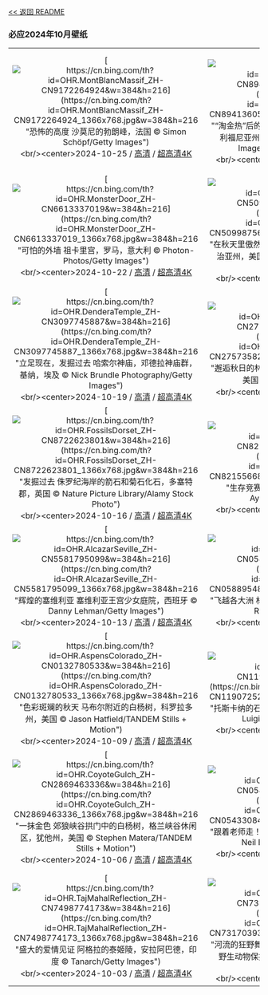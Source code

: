 [<< 返回 README](../../README.md)
### 必应2024年10月壁纸
||||
|:---:|:---:|:---:|
|[![https://cn.bing.com/th?id=OHR.MontBlancMassif_ZH-CN9172264924&w=384&h=216](https://cn.bing.com/th?id=OHR.MontBlancMassif_ZH-CN9172264924_1366x768.jpg&w=384&h=216 "恐怖的高度&#10;沙莫尼的勃朗峰，法国&#10;© Simon Schöpf/Getty Images")](https://cn.bing.com/search?q=%e7%a7%91%e5%ad%a6%e6%80%aa%e4%ba%ba%e5%b0%8f%e8%af%b4&form=hpcapt&mkt=zh-cn&filters=HpDate:"20241024_1600")<br/><center>2024-10-25 / [高清](https://cn.bing.com/th?id=OHR.MontBlancMassif_ZH-CN9172264924_1920x1200.jpg&w=1920&h=1200) / [超高清4K](https://cn.bing.com/th?id=OHR.MontBlancMassif_ZH-CN9172264924_UHD.jpg&w=3840&h=2160)<center/>|[![https://cn.bing.com/th?id=OHR.BodieCalifornia_ZH-CN8941360519&w=384&h=216](https://cn.bing.com/th?id=OHR.BodieCalifornia_ZH-CN8941360519_1366x768.jpg&w=384&h=216 "“淘金热”后的鬼城&#10;博迪州立历史公园，莫诺县，加利福尼亚州，美国&#10;© Julien McRoberts/Tetra Images, LLC/Alamy Stock Photo")](https://cn.bing.com/search?q=%e5%8d%9a%e8%bf%aa%e5%b7%9e%e7%ab%8b%e5%8e%86%e5%8f%b2%e5%85%ac%e5%9b%ad&form=hpcapt&mkt=zh-cn&filters=HpDate:"20241023_1600")<br/><center>2024-10-24 / [高清](https://cn.bing.com/th?id=OHR.BodieCalifornia_ZH-CN8941360519_1920x1200.jpg&w=1920&h=1200) / [超高清4K](https://cn.bing.com/th?id=OHR.BodieCalifornia_ZH-CN8941360519_UHD.jpg&w=3840&h=2160)<center/>|[![https://cn.bing.com/th?id=OHR.MadameSherriCastle_ZH-CN8101580548&w=384&h=216](https://cn.bing.com/th?id=OHR.MadameSherriCastle_ZH-CN8101580548_1366x768.jpg&w=384&h=216 "无处可去的阶梯&#10;雪莉夫人森林和古堡遗迹，新罕布什尔州，美国&#10;© yggdrasill/Shutterstock")](https://cn.bing.com/search?q=%e6%96%b0%e7%bd%95%e5%b8%83%e4%bb%80%e5%b0%94%e5%b7%9e&form=hpcapt&mkt=zh-cn&filters=HpDate:"20241022_1600")<br/><center>2024-10-23 / [高清](https://cn.bing.com/th?id=OHR.MadameSherriCastle_ZH-CN8101580548_1920x1200.jpg&w=1920&h=1200) / [超高清4K](https://cn.bing.com/th?id=OHR.MadameSherriCastle_ZH-CN8101580548_UHD.jpg&w=3840&h=2160)<center/>|
|[![https://cn.bing.com/th?id=OHR.MonsterDoor_ZH-CN6613337019&w=384&h=216](https://cn.bing.com/th?id=OHR.MonsterDoor_ZH-CN6613337019_1366x768.jpg&w=384&h=216 "可怕的外墙&#10;祖卡里宫，罗马，意大利&#10;© Photon-Photos/Getty Images")](https://cn.bing.com/search?q=%e7%bd%97%e9%a9%ac&form=hpcapt&mkt=zh-cn&filters=HpDate:"20241021_1600")<br/><center>2024-10-22 / [高清](https://cn.bing.com/th?id=OHR.MonsterDoor_ZH-CN6613337019_1920x1200.jpg&w=1920&h=1200) / [超高清4K](https://cn.bing.com/th?id=OHR.MonsterDoor_ZH-CN6613337019_UHD.jpg&w=3840&h=2160)<center/>|[![https://cn.bing.com/th?id=OHR.AutumnCypress_ZH-CN5099875619&w=384&h=216](https://cn.bing.com/th?id=OHR.AutumnCypress_ZH-CN5099875619_1366x768.jpg&w=384&h=216 "在秋天里傲然挺立&#10;乔治·史密斯州立公园的柏树，佐治亚州，美国&#10;© Chris Moore/TANDEM Stills + Motion")](https://cn.bing.com/search?q=%e4%b9%94%e6%b2%bb%c2%b7%e5%8f%b2%e5%af%86%e6%96%af%e5%b7%9e%e7%ab%8b%e5%85%ac%e5%9b%ad&form=hpcapt&mkt=zh-cn&filters=HpDate:"20241020_1600")<br/><center>2024-10-21 / [高清](https://cn.bing.com/th?id=OHR.AutumnCypress_ZH-CN5099875619_1920x1200.jpg&w=1920&h=1200) / [超高清4K](https://cn.bing.com/th?id=OHR.AutumnCypress_ZH-CN5099875619_UHD.jpg&w=3840&h=2160)<center/>|[![https://cn.bing.com/th?id=OHR.SmilingSloth_ZH-CN4646662964&w=384&h=216](https://cn.bing.com/th?id=OHR.SmilingSloth_ZH-CN4646662964_1366x768.jpg&w=384&h=216 "坚持住&#10;哥斯达黎加的三趾树懒&#10;© Harry Collins/Getty Images")](https://cn.bing.com/search?q=%e5%9b%bd%e9%99%85%e6%a0%91%e6%87%92%e6%97%a5&form=hpcapt&mkt=zh-cn&filters=HpDate:"20241019_1600")<br/><center>2024-10-20 / [高清](https://cn.bing.com/th?id=OHR.SmilingSloth_ZH-CN4646662964_1920x1200.jpg&w=1920&h=1200) / [超高清4K](https://cn.bing.com/th?id=OHR.SmilingSloth_ZH-CN4646662964_UHD.jpg&w=3840&h=2160)<center/>|
|[![https://cn.bing.com/th?id=OHR.DenderaTemple_ZH-CN3097745887&w=384&h=216](https://cn.bing.com/th?id=OHR.DenderaTemple_ZH-CN3097745887_1366x768.jpg&w=384&h=216 "立足现在，发掘过去&#10;哈索尔神庙，邓德拉神庙群，基纳，埃及&#10;© Nick Brundle Photography/Getty Images")](https://cn.bing.com/search?q=%e5%9b%bd%e9%99%85%e8%80%83%e5%8f%a4%e6%97%a5&form=hpcapt&mkt=zh-cn&filters=HpDate:"20241018_1600")<br/><center>2024-10-19 / [高清](https://cn.bing.com/th?id=OHR.DenderaTemple_ZH-CN3097745887_1920x1200.jpg&w=1920&h=1200) / [超高清4K](https://cn.bing.com/th?id=OHR.DenderaTemple_ZH-CN3097745887_UHD.jpg&w=3840&h=2160)<center/>|[![https://cn.bing.com/th?id=OHR.CentralParkAutumn_ZH-CN2757358246&w=384&h=216](https://cn.bing.com/th?id=OHR.CentralParkAutumn_ZH-CN2757358246_1366x768.jpg&w=384&h=216 "邂逅秋日的林荫道&#10;曼哈顿中央公园的秋天，纽约，美国&#10;© mapman/Shutterstock")](https://cn.bing.com/search?q=%e6%9b%bc%e5%93%88%e9%a1%bf%e4%b8%ad%e5%a4%ae%e5%85%ac%e5%9b%ad&form=hpcapt&mkt=zh-cn&filters=HpDate:"20241017_1600")<br/><center>2024-10-18 / [高清](https://cn.bing.com/th?id=OHR.CentralParkAutumn_ZH-CN2757358246_1920x1200.jpg&w=1920&h=1200) / [超高清4K](https://cn.bing.com/th?id=OHR.CentralParkAutumn_ZH-CN2757358246_UHD.jpg&w=3840&h=2160)<center/>|[![https://cn.bing.com/th?id=OHR.KochiaJapan_ZH-CN9896157139&w=384&h=216](https://cn.bing.com/th?id=OHR.KochiaJapan_ZH-CN9896157139_1366x768.jpg&w=384&h=216 "随风摆动，进入秋天&#10;地肤草，茨城县，日本&#10;© DigiPub/Getty Images")](https://cn.bing.com/search?q=%e5%9c%b0%e8%82%a4%e8%8d%89&form=hpcapt&mkt=zh-cn&filters=HpDate:"20241016_1600")<br/><center>2024-10-17 / [高清](https://cn.bing.com/th?id=OHR.KochiaJapan_ZH-CN9896157139_1920x1200.jpg&w=1920&h=1200) / [超高清4K](https://cn.bing.com/th?id=OHR.KochiaJapan_ZH-CN9896157139_UHD.jpg&w=3840&h=2160)<center/>|
|[![https://cn.bing.com/th?id=OHR.FossilsDorset_ZH-CN8722623801&w=384&h=216](https://cn.bing.com/th?id=OHR.FossilsDorset_ZH-CN8722623801_1366x768.jpg&w=384&h=216 "发掘过去&#10;侏罗纪海岸的箭石和菊石化石，多塞特郡，英国&#10;© Nature Picture Library/Alamy Stock Photo")](https://cn.bing.com/search?q=%e5%8c%96%e7%9f%b3&form=hpcapt&mkt=zh-cn&filters=HpDate:"20241015_1600")<br/><center>2024-10-16 / [高清](https://cn.bing.com/th?id=OHR.FossilsDorset_ZH-CN8722623801_1920x1200.jpg&w=1920&h=1200) / [超高清4K](https://cn.bing.com/th?id=OHR.FossilsDorset_ZH-CN8722623801_UHD.jpg&w=3840&h=2160)<center/>|[![https://cn.bing.com/th?id=OHR.MaraMigration_ZH-CN8215566853&w=384&h=216](https://cn.bing.com/th?id=OHR.MaraMigration_ZH-CN8215566853_1366x768.jpg&w=384&h=216 "生存竞赛&#10;马拉河的角马大迁徙，肯尼亚&#10;© Ayzenstayn/Getty Images")](https://cn.bing.com/search?q=%e8%a7%92%e9%a9%ac%e5%a4%a7%e8%bf%81%e5%be%99&form=hpcapt&mkt=zh-cn&filters=HpDate:"20241014_1600")<br/><center>2024-10-15 / [高清](https://cn.bing.com/th?id=OHR.MaraMigration_ZH-CN8215566853_1920x1200.jpg&w=1920&h=1200) / [超高清4K](https://cn.bing.com/th?id=OHR.MaraMigration_ZH-CN8215566853_UHD.jpg&w=3840&h=2160)<center/>|[![https://cn.bing.com/th?id=OHR.CocoBeach_ZH-CN7503553722&w=384&h=216](https://cn.bing.com/th?id=OHR.CocoBeach_ZH-CN7503553722_1366x768.jpg&w=384&h=216 "沙滩的秘密和日落&#10;可可海滩上的渔船，果阿邦，印度&#10;© Abhinav Sah/Shutterstock")](https://cn.bing.com/search?q=%e6%9e%9c%e9%98%bf%e9%82%a6+%e5%8d%b0%e5%ba%a6&form=hpcapt&mkt=zh-cn&filters=HpDate:"20241013_1600")<br/><center>2024-10-14 / [高清](https://cn.bing.com/th?id=OHR.CocoBeach_ZH-CN7503553722_1920x1200.jpg&w=1920&h=1200) / [超高清4K](https://cn.bing.com/th?id=OHR.CocoBeach_ZH-CN7503553722_UHD.jpg&w=3840&h=2160)<center/>|
|[![https://cn.bing.com/th?id=OHR.AlcazarSeville_ZH-CN5581795099&w=384&h=216](https://cn.bing.com/th?id=OHR.AlcazarSeville_ZH-CN5581795099_1366x768.jpg&w=384&h=216 "辉煌的塞维利亚&#10;塞维利亚王宫少女庭院，西班牙&#10;© Danny Lehman/Getty Images")](https://cn.bing.com/search?q=%e5%a1%9e%e7%bb%b4%e5%88%a9%e4%ba%9a%e7%8e%8b%e5%ae%ab&form=hpcapt&mkt=zh-cn&filters=HpDate:"20241012_1600")<br/><center>2024-10-13 / [高清](https://cn.bing.com/th?id=OHR.AlcazarSeville_ZH-CN5581795099_1920x1200.jpg&w=1920&h=1200) / [超高清4K](https://cn.bing.com/th?id=OHR.AlcazarSeville_ZH-CN5581795099_UHD.jpg&w=3840&h=2160)<center/>|[![https://cn.bing.com/th?id=OHR.QuebecDuck_ZH-CN0588954873&w=384&h=216](https://cn.bing.com/th?id=OHR.QuebecDuck_ZH-CN0588954873_1366x768.jpg&w=384&h=216 "飞越各大洲&#10;林鸳鸯，魁北克省，加拿大&#10;© Maxime Riendeau/Getty Images")](https://cn.bing.com/search?q=%e6%9e%97%e9%b8%b3%e9%b8%af&form=hpcapt&mkt=zh-cn&filters=HpDate:"20241011_1600")<br/><center>2024-10-12 / [高清](https://cn.bing.com/th?id=OHR.QuebecDuck_ZH-CN0588954873_1920x1200.jpg&w=1920&h=1200) / [超高清4K](https://cn.bing.com/th?id=OHR.QuebecDuck_ZH-CN0588954873_UHD.jpg&w=3840&h=2160)<center/>|[![https://cn.bing.com/th?id=OHR.Chongyang2024_ZH-CN4180097837&w=384&h=216](https://cn.bing.com/th?id=OHR.Chongyang2024_ZH-CN4180097837_1366x768.jpg&w=384&h=216 "云海奇观&#10;黄山云海，安徽省，中国&#10;© yangyang1991/Getty Images")](https://cn.bing.com/search?q=%e9%87%8d%e9%98%b3%e8%8a%82&form=hpcapt&mkt=zh-cn&filters=HpDate:"20241010_1600")<br/><center>2024-10-11 / [高清](https://cn.bing.com/th?id=OHR.Chongyang2024_ZH-CN4180097837_1920x1200.jpg&w=1920&h=1200) / [超高清4K](https://cn.bing.com/th?id=OHR.Chongyang2024_ZH-CN4180097837_UHD.jpg&w=3840&h=2160)<center/>|
|[![https://cn.bing.com/th?id=OHR.AspensColorado_ZH-CN0132780533&w=384&h=216](https://cn.bing.com/th?id=OHR.AspensColorado_ZH-CN0132780533_1366x768.jpg&w=384&h=216 "色彩斑斓的秋天&#10;马布尔附近的白杨树，科罗拉多州，美国&#10;© Jason Hatfield/TANDEM Stills + Motion")](https://cn.bing.com/search?q=%e7%99%bd%e6%9d%a8%e6%a0%91&form=hpcapt&mkt=zh-cn&filters=HpDate:"20241008_1600")<br/><center>2024-10-09 / [高清](https://cn.bing.com/th?id=OHR.AspensColorado_ZH-CN0132780533_1920x1200.jpg&w=1920&h=1200) / [超高清4K](https://cn.bing.com/th?id=OHR.AspensColorado_ZH-CN0132780533_UHD.jpg&w=3840&h=2160)<center/>|[![https://cn.bing.com/th?id=OHR.SoranoItaly_ZH-CN1190725201&w=384&h=216](https://cn.bing.com/th?id=OHR.SoranoItaly_ZH-CN1190725201_1366x768.jpg&w=384&h=216 "托斯卡纳的石头小镇&#10;索拉诺，托斯卡纳，意大利&#10;© Luigi Vaccarella/eStock Photo")](https://cn.bing.com/search?q=%e6%84%8f%e5%a4%a7%e5%88%a9%e7%b4%a2%e6%8b%89%e8%af%ba%e5%b8%82&form=hpcapt&mkt=zh-cn&filters=HpDate:"20241007_1600")<br/><center>2024-10-08 / [高清](https://cn.bing.com/th?id=OHR.SoranoItaly_ZH-CN1190725201_1920x1200.jpg&w=1920&h=1200) / [超高清4K](https://cn.bing.com/th?id=OHR.SoranoItaly_ZH-CN1190725201_UHD.jpg&w=3840&h=2160)<center/>|[![https://cn.bing.com/th?id=OHR.BoraPapeete_ZH-CN1991283465&w=384&h=216](https://cn.bing.com/th?id=OHR.BoraPapeete_ZH-CN1991283465_1366x768.jpg&w=384&h=216 "梦想成真的地方&#10;法属波利尼西亚波拉波拉岛的鸟瞰图&#10;© GLF Media/Shutterstock")](https://cn.bing.com/search?q=%e6%b3%a2%e6%8b%89%e6%b3%a2%e6%8b%89%e5%b2%9b&form=hpcapt&mkt=zh-cn&filters=HpDate:"20241006_1600")<br/><center>2024-10-07 / [高清](https://cn.bing.com/th?id=OHR.BoraPapeete_ZH-CN1991283465_1920x1200.jpg&w=1920&h=1200) / [超高清4K](https://cn.bing.com/th?id=OHR.BoraPapeete_ZH-CN1991283465_UHD.jpg&w=3840&h=2160)<center/>|
|[![https://cn.bing.com/th?id=OHR.CoyoteGulch_ZH-CN2869463336&w=384&h=216](https://cn.bing.com/th?id=OHR.CoyoteGulch_ZH-CN2869463336_1366x768.jpg&w=384&h=216 "一抹金色&#10;郊狼峡谷拱门中的白杨树，格兰峡谷休闲区，犹他州，美国&#10;© Stephen Matera/TANDEM Stills + Motion")](https://cn.bing.com/search?q=%e9%83%8a%e7%8b%bc%e5%b3%a1%e8%b0%b7&form=hpcapt&mkt=zh-cn&filters=HpDate:"20241005_1600")<br/><center>2024-10-06 / [高清](https://cn.bing.com/th?id=OHR.CoyoteGulch_ZH-CN2869463336_1920x1200.jpg&w=1920&h=1200) / [超高清4K](https://cn.bing.com/th?id=OHR.CoyoteGulch_ZH-CN2869463336_UHD.jpg&w=3840&h=2160)<center/>|[![https://cn.bing.com/th?id=OHR.ElephantTeacher_ZH-CN0543308499&w=384&h=216](https://cn.bing.com/th?id=OHR.ElephantTeacher_ZH-CN0543308499_1366x768.jpg&w=384&h=216 "跟着老师走！&#10;东察沃国家公园的非洲象，肯尼亚&#10;© Neil Bowman/Minden Pictures")](https://cn.bing.com/search?q=%e4%b8%96%e7%95%8c%e6%95%99%e5%b8%88%e6%97%a5&form=hpcapt&mkt=zh-cn&filters=HpDate:"20241004_1600")<br/><center>2024-10-05 / [高清](https://cn.bing.com/th?id=OHR.ElephantTeacher_ZH-CN0543308499_1920x1200.jpg&w=1920&h=1200) / [超高清4K](https://cn.bing.com/th?id=OHR.ElephantTeacher_ZH-CN0543308499_UHD.jpg&w=3840&h=2160)<center/>|[![https://cn.bing.com/th?id=OHR.EuropaMoon_ZH-CN0149249980&w=384&h=216](https://cn.bing.com/th?id=OHR.EuropaMoon_ZH-CN0149249980_1366x768.jpg&w=384&h=216 "一轮蓝月亮&#10;木星的冰卫星木卫二&#10;© NASA/JPL-Caltech/SETI Institute")](https://cn.bing.com/search?q=%e4%b8%96%e7%95%8c%e7%a9%ba%e9%97%b4%e5%91%a8&form=hpcapt&mkt=zh-cn&filters=HpDate:"20241003_1600")<br/><center>2024-10-04 / [高清](https://cn.bing.com/th?id=OHR.EuropaMoon_ZH-CN0149249980_1920x1200.jpg&w=1920&h=1200) / [超高清4K](https://cn.bing.com/th?id=OHR.EuropaMoon_ZH-CN0149249980_UHD.jpg&w=3840&h=2160)<center/>|
|[![https://cn.bing.com/th?id=OHR.TajMahalReflection_ZH-CN7498774173&w=384&h=216](https://cn.bing.com/th?id=OHR.TajMahalReflection_ZH-CN7498774173_1366x768.jpg&w=384&h=216 "盛大的爱情见证&#10;阿格拉的泰姬陵，安拉阿巴德，印度&#10;© Tanarch/Getty Images")](https://cn.bing.com/search?q=%e6%b3%b0%e5%a7%ac%e9%99%b5&form=hpcapt&mkt=zh-cn&filters=HpDate:"20241002_1600")<br/><center>2024-10-03 / [高清](https://cn.bing.com/th?id=OHR.TajMahalReflection_ZH-CN7498774173_1920x1200.jpg&w=1920&h=1200) / [超高清4K](https://cn.bing.com/th?id=OHR.TajMahalReflection_ZH-CN7498774173_UHD.jpg&w=3840&h=2160)<center/>|[![https://cn.bing.com/th?id=OHR.WindRiverAlaska_ZH-CN7317039321&w=384&h=216](https://cn.bing.com/th?id=OHR.WindRiverAlaska_ZH-CN7317039321_1366x768.jpg&w=384&h=216 "河流的狂野舞蹈&#10;温德河，布鲁克斯山脉，北极国家野生动物保护区，阿拉斯加州，美国&#10;© Design Pics/DanitaDelimont")](https://cn.bing.com/search?q=%e6%b8%a9%e5%be%b7%e6%b2%b3&form=hpcapt&mkt=zh-cn&filters=HpDate:"20241001_1600")<br/><center>2024-10-02 / [高清](https://cn.bing.com/th?id=OHR.WindRiverAlaska_ZH-CN7317039321_1920x1200.jpg&w=1920&h=1200) / [超高清4K](https://cn.bing.com/th?id=OHR.WindRiverAlaska_ZH-CN7317039321_UHD.jpg&w=3840&h=2160)<center/>|[![https://cn.bing.com/th?id=OHR.NationalDay2024_ZH-CN7026189162&w=384&h=216](https://cn.bing.com/th?id=OHR.NationalDay2024_ZH-CN7026189162_1366x768.jpg&w=384&h=216 "绝美的秋日风景&#10;禾木村的风景，新疆，中国&#10;© snvv18870020330/Shutterstock")](https://cn.bing.com/search?q=%e6%96%b0%e7%96%86%e7%a6%be%e6%9c%a8%e6%9d%91&form=hpcapt&mkt=zh-cn&filters=HpDate:"20240930_1600")<br/><center>2024-10-01 / [高清](https://cn.bing.com/th?id=OHR.NationalDay2024_ZH-CN7026189162_1920x1200.jpg&w=1920&h=1200) / [超高清4K](https://cn.bing.com/th?id=OHR.NationalDay2024_ZH-CN7026189162_UHD.jpg&w=3840&h=2160)<center/>|
